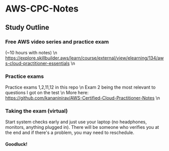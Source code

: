 # AWS-CPC-Notes

## Study Outline

### Free AWS video series and practice exam 
(~10 hours with notes)  \n
https://explore.skillbuilder.aws/learn/course/external/view/elearning/134/aws-cloud-practitioner-essentials \n

### Practice exams 
Practice exams 1,2,11,12 in this repo \n
Exam 2 being the most relevant to questions I got on the test \n
More here: https://github.com/kananinirav/AWS-Certified-Cloud-Practitioner-Notes \n

### Taking the exam (virtual)
Start system checks early and just use your laptop (no headphones, monitors, anything plugged in). There will be someone who verifies you at the end and if  there's a problem, you may need to reschedule.

#### Goodluck!